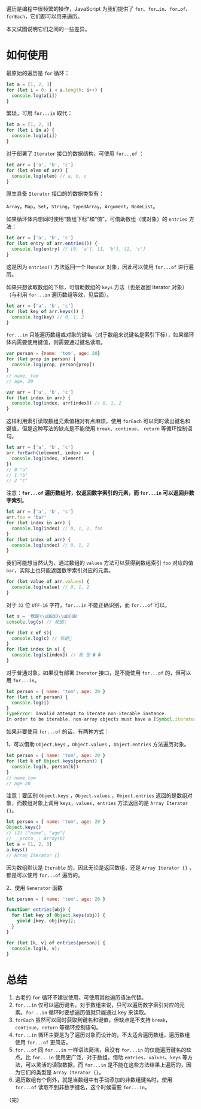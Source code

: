 遍历是编程中很频繁的操作，JavaScript 为我们提供了 `for`、`for…in`、`for…of`、`forEach`，它们都可以用来遍历。

本文试图说明它们之间的一些差异。

# 如何使用

最原始的遍历是 `for` 循环：

```jsx
let a = [1, 2, 3]
for (let i = 0; i < a.length; i++) {
  console.log(a[i])
}
```

繁琐，可用 `for...in` 取代：

```jsx
let a = [1, 2, 3]
for (let i in a) {
  console.log(a[i])
}
```

对于部署了 `Iterator` 接口的数据结构，可使用 `for...of` ：

```jsx
let arr = ['a', 'b', 'c']
for (let elem of arr) {
  console.log(elem) // a, b, c
}
```

原生具备 `Iterator` 接口的的数据类型有：

`Array`，`Map`，`Set`，`String`，`TypedArray`，`Argument`，`NodeList`。

如果循环体内想同时使用“数组下标”和“值”，可借助数组（或对象）的 `entries` 方法：

```jsx
let arr = ['a', 'b', 'c']
for (let entry of arr.entries()) {
  console.log(entry) // [0, 'a'], [1, 'b'], [2, 'c']
}
```

这是因为 `entries()` 方法返回一个 Iterator 对象，因此可以使用 `for...of` 进行遍历。

如果只想读取数组的下标，可借助数组的 `keys` 方法（也是返回 Iterator 对象）（与利用 `for...in` 遍历数组等效，见后面）。

```jsx
let arr = ['a', 'b', 'c']
for (let key of arr.keys()) {
  console.log(key) // 0, 1, 2
}
```

`for...in` 只能遍历数组或对象的键名（对于数组来说键名是索引下标），如果循环体内需要使用键值，则需要通过键名读取。

```jsx
var person = {name: 'tom', age: 20}
for (let prop in person) {
  console.log(prop, person[prop]) 
}
// name, tom
// age, 20

var arr = ['a', 'b', 'c']
for (let index in arr) {
  console.log(index, arr[index]) // 0, 1, 2
}
```

这样利用索引读取数组元素值相对有点麻烦，使用 `forEach` 可以同时读出键名和键值，但是这种写法的缺点是不能使用 `break`、`continue`、 `return` 等循环控制语句。

```jsx
let arr = ['a', 'b', 'c']
arr.forEach((element, index) => {
  console.log(index, element)
})
// 0 "a"
// 1 "b"
// 2 "c"
```

注意：**`for...of` 遍历数组时，仅返回数字索引的元素，而 `for...in` 可以返回非数字索引**。

```jsx
let arr = ['a', 'b', 'c']
arr.foo = 'bar'
for (let index in arr) {
  console.log(index) // 0, 1, 2, foo
}
for (let index of arr) {
  console.log(index) // 0, 1, 2
}
```

我们可能想当然认为，通过数组的 `values` 方法可以获得到数组索引 `foo` 对应的值 `bar`，实际上也只能返回数字索引对应的元素。

```jsx
for (let value of arr.values) {
  console.log(value) // 0, 1, 2
}
```

对于 `32` 位 `UTF-16` 字符，`for...in` 不能正确识别，而 `for...of` 可以。

```jsx
let s = '我是\\uD83D\\uDC0B'
console.log(s) // 我是🐋

for (let c of s){
  console.log(c) // 我是🐋
}
for (let index in s) {
  console.log(s[index]) // 我 是 � �
}
```

对于普通对象，如果没有部署 `Iterator` 接口，是不能使用 `for...of` 的，但可以用 `for...in`。

```jsx
let person = { name: 'tom', age: 20 }
for (let i of person) {
  console.log(i)
}
TypeError: Invalid attempt to iterate non-iterable instance.
In order to be iterable, non-array objects must have a [Symbol.iterator]() method.
```

如果非要使用 `for...of` 的话，有两种方式：

1、可以借助 `Object.keys` ，`Object.values` ，`Object.entries` 方法遍历对象。

```jsx
let person = { name: 'tom', age: 20 }
for (let k of Object.keys(person)) {
  console.log(k, person[k])
}
// name tom
// age 20
```

注意：要区别 `Object.keys` ，`Object.values` ，`Object.entries` 返回的是数组对象，而数组对象上调用 `keys`，`values`，`entries` 方法返回的是 `Array Iterator {}`。

```jsx
let person = { name: 'tom', age: 20 }
Object.keys()
// (2) ["name", "age"]
// __proto__: Array(0)
let a = [1, 2, 3]
a.keys()
// Array Iterator {}
```

因为数组默认是 `Iterable` 的，因此无论是返回数组，还是 `Array Iterator {}` ，都是可以使用 `for...of` 遍历的。

2、使用 `Generator` 函数

```jsx
let person = { name: 'tom', age: 20 }

function* entries(obj) {
  for (let key of Object.keys(obj)) {
    yield [key, obj[key]];
  }
}

for (let [k, v] of entries(person)) {
  console.log(k, v);
}
```

# 总结

1. 古老的 `for` 循环不建议使用，可使用其他遍历语法代替。
2. `for...in` 仅可以遍历键名，对于数组来说，只可以遍历数字索引对应的元素。`for...in` 循环时要想遍历值就只能通过 key 来读取。
3. `forEach` 虽然可以同时获取到键名和键值，但缺点是不支持 `break`，`continue`，`return` 等循环控制语句。
4. `for...in` 循环主要是为了遍历对象而设计的，不太适合遍历数组，遍历数组使用 `for...of` 更简洁。
5. `for...of` 同 `for...in` 一样语法简洁，且没有 `for...in` 的仅能遍历键名的缺点。比 `for...in` 使用更广泛，对于数组，借助 `entries`、`values`、`keys` 等方法，可以灵活的读取数据，而 `for...in` 是不能在这些方法结果上遍历的，因为它们的类型是 `Array Iterator {}`。
6. 遍历数组有个例外，就是当数组中有手动添加的非数组键名时，使用 `for...of` 读取不到非数字键名，这个时候需要 `for...in`。

（完）